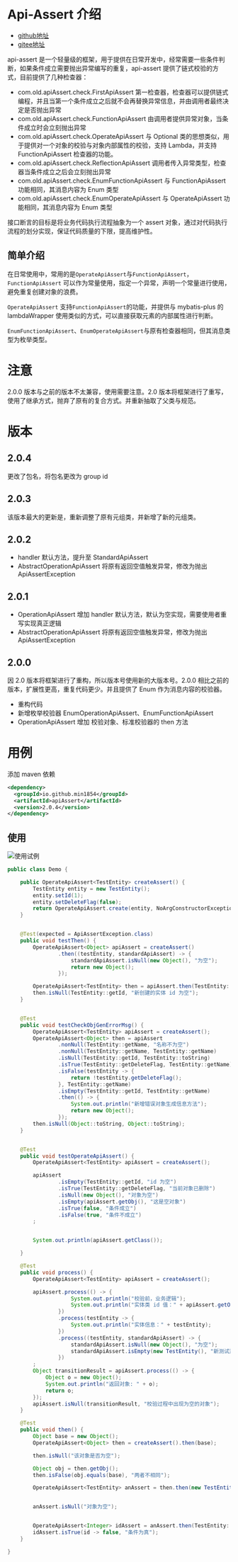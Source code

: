 # Api-Assert 介绍

- [github地址](https://github.com/min1854/apiAssert)
- [gitee地址](https://gitee.com/min1854/api-assert)


api-assert 是一个轻量级的框架，用于提供在日常开发中，经常需要一些条件判断，如果条件成立需要抛出异常编写的重复，api-assert 提供了链式校验的方式，目前提供了几种检查器：

- com.old.apiAssert.check.FirstApiAssert 第一检查器，检查器可以提供链式编程，并且当第一个条件成立之后就不会再替换异常信息，并由调用者最终决定是否抛出异常
- com.old.apiAssert.check.FunctionApiAssert 由调用者提供异常对象，当条件成立时会立刻抛出异常
- com.old.apiAssert.check.OperateApiAssert 与 Optional 类的思想类似，用于提供对一个对象的校验与对象内部属性的校验，支持 Lambda，并支持 FunctionApiAssert 检查器的功能。
- com.old.apiAssert.check.ReflectionApiAssert 调用者传入异常类型，检查器当条件成立之后会立刻抛出异常
- com.old.apiAssert.check.EnumFunctionApiAssert 与 FunctionApiAssert 功能相同，其消息内容为 Enum 类型
- com.old.apiAssert.check.EnumOperateApiAssert 与 OperateApiAssert 功能相同，其消息内容为 Enum 类型


接口断言的目标是将业务代码执行流程抽象为一个 assert 对象，通过对代码执行流程的划分实现，保证代码质量的下限，提高维护性。

## 简单介绍
在日常使用中，常用的是`OperateApiAssert`与`FunctionApiAssert`，`FunctionApiAssert` 可以作为常量使用，指定一个异常，声明一个常量进行使用，避免重复创建对象的浪费。

`OperateApiAssert` 支持`FunctionApiAssert`的功能，并提供与 mybatis-plus 的 lambdaWrapper 使用类似的方式，可以直接获取元素的内部属性进行判断。

`EnumFunctionApiAssert`、`EnumOperateApiAssert`与原有检查器相同，但其消息类型为枚举类型。




# 注意
2.0.0 版本与之前的版本不太兼容，使用需要注意。2.0 版本将框架进行了重写，使用了继承方式，抛弃了原有的复合方式。并重新抽取了父类与规范。


# 版本

## 2.0.4 
更改了包名，将包名更改为 group id 

## 2.0.3
该版本最大的更新是，重新调整了原有元组类，并新增了新的元组类。

## 2.0.2
- handler 默认方法，提升至 StandardApiAssert
- AbstractOperationApiAssert 将原有返回空值触发异常，修改为抛出 ApiAssertException


## 2.0.1
- OperationApiAssert 增加 handler 默认方法，默认为空实现，需要使用者重写实现真正逻辑
- AbstractOperationApiAssert 将原有返回空值触发异常，修改为抛出 ApiAssertException


## 2.0.0
因 2.0 版本将框架进行了重构，所以版本号使用新的大版本号。2.0.0 相比之前的版本，扩展性更高，重复代码更少。并且提供了 Enum 作为消息内容的校验器。

- 重构代码
- 新增枚举校验器 EnumOperationApiAssert、EnumFunctionApiAssert
- OperationApiAssert 增加 校验对象、标准校验器的 then 方法




# 用例
添加 maven 依赖
```xml
<dependency>
  <groupId>io.github.min1854</groupId>
  <artifactId>apiAssert</artifactId>
  <version>2.0.4</version>
</dependency>
```



## 使用



![使用试例](https://img-blog.csdnimg.cn/cca04af30f1b4f31a6c21bb7b610c8a4.jpeg)












```java
public class Demo {

    public OperateApiAssert<TestEntity> createAssert() {
        TestEntity entity = new TestEntity();
        entity.setId(1);
        entity.setDeleteFlag(false);
        return OperateApiAssert.create(entity, NoArgConstructorException::new);
    }


    @Test(expected = ApiAssertException.class)
    public void testThen() {
        OperateApiAssert<Object> apiAssert = createAssert()
                .then((testEntity, standardApiAssert) -> {
                    standardApiAssert.isNull(new Object(), "为空");
                    return new Object();
                });

        OperateApiAssert<TestEntity> then = apiAssert.then(TestEntity::new);
        then.isNull(TestEntity::getId, "新创建的实体 id 为空");
    }


    @Test
    public void testCheckObjGenErrorMsg() {
        OperateApiAssert<TestEntity> apiAssert = createAssert();
        OperateApiAssert<Object> then = apiAssert
                .nonNull(TestEntity::getName, "名称不为空")
                .nonNull(TestEntity::getName, TestEntity::getName)
                .isNull(TestEntity::getId, TestEntity::toString)
                .isTrue(TestEntity::getDeleteFlag, TestEntity::getName)
                .isFalse(testEntity -> {
                    return !testEntity.getDeleteFlag();
                }, TestEntity::getName)
                .isEmpty(TestEntity::getId, TestEntity::getName)
                .then(() -> {
                    System.out.println("新增错误对象生成信息方法");
                    return new Object();
                });
        then.isNull(Object::toString, Object::toString);
    }


    @Test
    public void testOperateApiAssert() {
        OperateApiAssert<TestEntity> apiAssert = createAssert();

        apiAssert
                .isEmpty(TestEntity::getId, "id 为空")
                .isTrue(TestEntity::getDeleteFlag, "当前对象已删除")
                .isNull(new Object(), "对象为空")
                .isEmpty(apiAssert.getObj(), "这是空对象")
                .isTrue(false, "条件成立")
                .isFalse(true, "条件不成立")
        ;


        System.out.println(apiAssert.getClass());

    }

    @Test
    public void process() {
        OperateApiAssert<TestEntity> apiAssert = createAssert();

        apiAssert.process(() -> {
                    System.out.println("校验前，业务逻辑");
                    System.out.println("实体类 id 值：" + apiAssert.getObj().getId());
                })
                .process(testEntity -> {
                    System.out.println("实体信息：" + testEntity);
                })
                .process((testEntity, standardApiAssert) -> {
                    standardApiAssert.isNull(new Object(), "为空");
                    standardApiAssert.isEmpty(new TestEntity(), "新测试对象为空");
                })
        ;
        Object transitionResult = apiAssert.process(() -> {
            Object o = new Object();
            System.out.println("返回对象: " + o);
            return o;
        });
        apiAssert.isNull(transitionResult, "校验过程中出现为空的对象");
    }

    @Test
    public void then() {
        Object base = new Object();
        OperateApiAssert<Object> then = createAssert().then(base);

        then.isNull("该对象是否为空");

        Object obj = then.getObj();
        then.isFalse(obj.equals(base), "两者不相同");

        OperateApiAssert<TestEntity> anAssert = then.then(new TestEntity());


        anAssert.isNull("对象为空");


        OperateApiAssert<Integer> idAssert = anAssert.then(TestEntity::getId);
        idAssert.isTrue(id -> false, "条件为真");
    }

}
```
